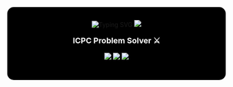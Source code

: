 <div align="center" style="background-color:#000000; padding: 30px; border-radius: 15px;">

  
  <img src="https://readme-typing-svg.demolab.com?font=Fira+Code&size=42&pause=1000&color=FFFFFF&center=true&vCenter=true&width=800&height=70&lines=ZEYAD+MAHMOUD" alt="Typing SVG" />

  
  <img src="https://capsule-render.vercel.app/api?type=soft&color=0:000000,100:1f1f1f&height=100&section=footer" />

  
  <p align="center" style="color:white; font-size: 18px;">
    <strong>ICPC Problem Solver ⚔</strong>
  </p>

  
  <p align="center">
    <img src="https://img.shields.io/badge/C%2B%2B-000000?style=for-the-badge&logo=c%2B%2B&logoColor=white" />
    <img src="https://img.shields.io/badge/Python-000000?style=for-the-badge&logo=python&logoColor=white" />
    <img src="https://img.shields.io/badge/GitHub-000000?style=for-the-badge&logo=github&logoColor=white" />
  </p>

</div>
